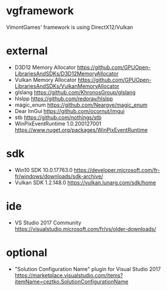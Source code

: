 # vgframework
 VimontGames' framework is using DirectX12/Vulkan
 
# external
- D3D12 Memory Allocator
https://github.com/GPUOpen-LibrariesAndSDKs/D3D12MemoryAllocator
- Vulkan Memory Allocator
https://github.com/GPUOpen-LibrariesAndSDKs/VulkanMemoryAllocator
- glslang
https://github.com/KhronosGroup/glslang
- hlslpp
https://github.com/redorav/hlslpp
- magic_enum
https://github.com/Neargye/magic_enum
- Dear ImGui
https://github.com/ocornut/imgui
- stb
https://github.com/nothings/stb
- WinPixEventRuntime 1.0.200127001
https://www.nuget.org/packages/WinPixEventRuntime

# sdk
- Win10 SDK 10.0.17763.0
https://developer.microsoft.com/fr-fr/windows/downloads/sdk-archive/
- Vulkan SDK 1.2.148.0
https://vulkan.lunarg.com/sdk/home

# ide
- VS Studio 2017 Community
https://visualstudio.microsoft.com/fr/vs/older-downloads/

# optional
- "Solution Configuration Name" plugin for Visual Studio 2017
https://marketplace.visualstudio.com/items?itemName=ceztko.SolutionConfigurationName
